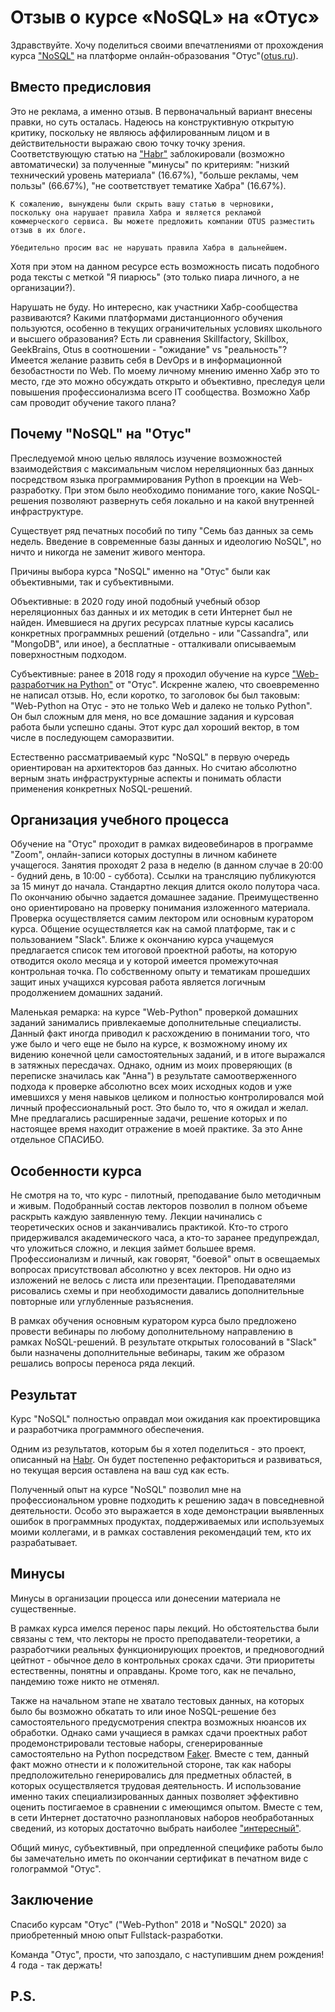 # Отзыв о курсе «NoSQL» на «Отус»

Здравствуйте. Хочу поделиться своими впечатлениями от прохождения курса ["NoSQL"](https://otus.ru/lessons/nosql-bd) на платформе онлайн-образования "Отус"([otus.ru](https://otus.ru/)). 

## Вместо предисловия

Это не реклама, а именно отзыв. В первоначальный вариант внесены правки, но суть осталась. Надеюсь на конструктивную открытую критику, поскольку не являюсь аффилированным лицом и в действительности выражаю свою точку точку зрения. Соответствующую статью на ["Habr"](https://m.habr.com/ru/post/550898) заблокировали (возможно автоматически) за полученные "минусы" по критериям: "низкий технический уровень материала" (16.67%), "больше рекламы, чем пользы" (66.67%), "не соответствует тематике Хабра" (16.67%). 

```
К сожалению, вынуждены были скрыть вашу статью в черновики, 
поскольку она нарушает правила Хабра и является рекламой 
коммерческого сервиса. Вы можете предложить компании OTUS разместить отзыв в их блоге.

Убедительно просим вас не нарушать правила Хабра в дальнейшем.
```

Хотя при этом на данном ресурсе есть возможность писать подобного рода тексты с меткой "Я пиарюсь" (это только пиара личного, а не организации?).

Нарушать не буду. Но интересно, как участники Хабр-сообщества развиваются? Какими платформами дистанционного обучения пользуются, особенно в текущих ограничительных условиях школьного и высшего образования? Есть ли сравнения Skillfactory, Skillbox, GeekBrains, Otus в соотношении - "ожидание" vs "реальность"? Имеется желание развить себя в DevOps и в информационной безобастности по Web. По моему личному мнению именно Хабр это то место, где это можно обсуждать открыто и объективно, преследуя цели повышения профессионализма всего IT сообщества. Возможно Хабр сам проводит обучение такого плана?

## Почему "NoSQL" на "Отус"

Преследуемой мною целью являлось изучение возможностей взаимодействия с максимальным числом нереляционных баз данных посредством языка программирования Python в проекции на Web-разработку. При этом было необходимо понимание того, какие NoSQL-решения позволяют развернуть себя локально и на какой внутренней инфраструктуре.

Существует ряд печатных пособий по типу "Семь баз данных за семь недель. Введение в современные базы данных и идеологию NoSQL", но ничто и никогда не заменит живого ментора.

Причины выбора курса "NoSQL" именно на "Отус" были как объективными, так и субъективными.

Объективные: в 2020 году иной подобный учебный обзор нереляционных баз данных и их методик в сети Интернет был не найден. Имевшиеся на других ресурсах платные курсы касались конкретных программных решений (отдельно - или "Cassandra", или "MongoDB", или иное), а бесплатные - отталкивали описываемым поверхностным подходом.

Субъективные: ранее в 2018 году я проходил обучение на курсе ["Web-разработчик на Python"](https://otus.ru/lessons/webpython/) от "Отус". Искренне жалею, что своевременно не написал отзыв. Но, если коротко, то заголовок бы был таковым: "Web-Python на Отус - это не только Web и далеко не только Python". Он был сложным для меня, но все домашние задания и курсовая работа были успешно сданы. Этот курс дал хороший вектор, в том числе в последующем саморазвитии.

Естественно рассматриваемый курс "NoSQL" в первую очередь ориентирован на архитекторов баз данных. Но считаю абсолютно верным знать инфраструктурные аспекты и понимать области применения конкретных NoSQL-решений.

## Организация учебного процесса

Обучение на "Отус" проходит в рамках видеовебинаров в программе "Zoom", онлайн-записи которых доступны в личном кабинете учащегося. Занятия проходят 2 раза в неделю (в данном случае в 20:00 - будний день, в 10:00 - суббота). Ссылки на трансляцию публикуются за 15 минут до начала. Стандартно лекция длится около полутора часа. По окончанию обычно задается домашнее задание. Преимущественно оно ориентировано на проверку понимания изложенного материала. Проверка осуществляется самим лектором или основным куратором курса. Общение осуществляется как на самой платформе, так и с пользованием "Slack". Ближе к окончанию курса учащемуся предлагается список тем итоговой проектной работы, на которую отводится около месяца и у которой имеется промежуточная контрольная точка. По собственному опыту и тематикам прошедших защит иных учащихся курсовая работа является логичным продолжением домашних заданий.

Маленькая ремарка: на курсе "Web-Python" проверкой домашних заданий занимались привлекаемые дополнительные специалисты. Данный факт иногда приводил к расхождению в понимании того, что уже было и чего еще не было на курсе, к возможному иному их видению конечной цели самостоятельных заданий, и в итоге выражался в затяжных пересдачах. Однако, одним из моих проверяющих (в переписке значилась как "Анна") в результате самоотверженного подхода к проверке абсолютно всех моих исходных кодов и уже имевшихся у меня навыков целиком и полностью контролировался мой личный профессиональный рост. Это было то, что я ожидал и желал. Мне предлагались расширенные задачи, решение которых и по настоящее время находит отражение в моей практике. За это Анне отдельное СПАСИБО.

## Особенности курса

Не смотря на то, что курс - пилотный, преподавание было методичным и живым. Подобранный состав лекторов позволил в полном объеме раскрыть каждую заявленную тему. Лекции начинались с теоретических основ и заканчивались практикой. Кто-то строго придерживался академического часа, а кто-то заранее предупреждал, что уложиться сложно, и лекция займет большее время. Профессионализм и личный, как говорят, "боевой" опыт в освещаемых вопросах присутствовал абсолютно у всех лекторов. Ни одно из изложений не велось с листа или презентации. Преподавателями рисовались схемы и при необходимости давались дополнительные повторные или углубленные разъяснения.

В рамках обучения основным куратором курса было предложено провести вебинары по любому дополнительному направлению в рамках NoSQL-решений. В результате открытых голосований в "Slack" были назначены дополнительные вебинары, таким же образом решались вопросы переноса ряда лекций.

## Результат

Курс "NoSQL" полностью оправдал мои ожидания как проектировщика и разработчика программного обеспечения.

Одним из результатов, которым бы я хотел поделиться - это проект, описанный на [Habr](https://habr.com/ru/post/550294/). Он будет постепенно рефакториться и развиваться, но текущая версия оставлена на ваш суд как есть.

Полученный опыт на курсе "NoSQL" позволил мне на профессиональном уровне подходить к решению задач в повседневной деятельности. Особо это выражается в ходе демонстрации выявленных ошибок в программных продуктах, поддерживаемых или используемых моими коллегами, и в рамках составления рекомендаций тем, кто их разрабатывает.

## Минусы

Минусы в организации процесса или донесении материала не существенные.

В рамках курса имелся перенос пары лекций. Но обстоятельства были связаны с тем, что лекторы не просто преподаватели-теоретики, а разработчики реальных функционирующих проектов, и предновогодний цейтнот - обычное дело в контрольных сроках сдачи. Эти приоритеты естественны, понятны и оправданы. Кроме того, как не печально, пандемию тоже никто не отменял.

Также на начальном этапе не хватало тестовых данных, на которых было бы возможно обкатать то или иное NoSQL-решение без самостоятельного предусмотрения спектра возможных нюансов их обработки. Однако сами учащиеся в рамках сдачи проектных работ продемонстрировали тестовые наборы, сгенерированные самостоятельно на Python посредством [Faker](https://faker.readthedocs.io/en/master/). Вместе с тем, данный факт можно отнести и к положительной стороне, так как наборы предположительно генерировались для предметных областей, в которых осуществляется трудовая деятельность. И использование именно таких специализированных данных позволяет эффективно оценить постигаемое в сравнении с имеющимся опытом. Вместе с тем, в сети Интернет достаточно разноплановых наборов необработанных сведений, из которых достаточно выбрать наиболее ["интересный"](https://habr.com/ru/post/523182/).

Общий минус, субъективный, при опредленной специфике работы было бы замечательно иметь по окончании сертификат в печатном виде с голограммой "Отус".

## Заключение

Спасибо курсам "Отус" ("Web-Python" 2018 и "NoSQL" 2020) за приобретенный мною опыт Fullstack-разработки.

Команда "Отус", прости, что запоздало, с наступившим днем рождения! 4 года - так держать!

## P.S.

